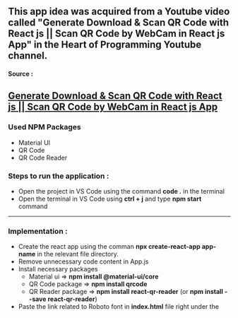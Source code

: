 ## This app idea was acquired from a Youtube video called "Generate Download & Scan QR Code with React js || Scan QR Code by WebCam in React js App" in the Heart of Programming Youtube channel.

#### Source : 
[Generate Download & Scan QR Code with React js || Scan QR Code by WebCam in React js App](https://www.youtube.com/watch?v=7Ntot5ClGIY)
---

### Used NPM Packages
* Material UI
* QR Code
* QR Code Reader

### Steps to run the application :
* Open the project in VS Code using the command **code .** in the terminal 
* Open the terminal in VS Code using **ctrl + j** and type **npm start** command 
---

### Implementation :
* Create the react app using the comman **npx create-react-app app-name** in the relevant file directory.
* Remove unnecessary code content in App.js
* Install necessary packages
    * Material ui ⇒ **npm install @material-ui/core**
    * QR Code package ⇒ **npm install qrcode**
    * QR Reader package ⇒ **npm install react-qr-reader** (or **npm install - -save react-qr-reader**)
* Paste the link related to Roboto font in **index.html** file right under the **<title>** tag
* Code **App.js** file
    * Import **Card**, **Container**, **CardContent**, **makeStyles**, **Grid**, **TextField**, **Button** from material ui core, **QR Code package**, **QR code reader package**
      to the App.js
    * Import **useState**, **useRef** hooks from react
    * Container is the component used to consist all the items in the application, Inside the Container, Card component is there to create a card and inside that component
      include CardContent.
    * Inside the CardContent component include 3 Grid items inside a Grid container to enable the user to implement the following 3 functionalities.
         * Generate a QR Code relevant to the source which is taken from the content entered in the text field
         * Scan a QR Code in the device and decode it and display the source to the user
         * Scan a QR Code using the web cam and display its source to the user
    * Code **Generate QR Code** (Package QR Code is used)
         * Create a text field and a button using TextField and Button in material ui respectively
            * Text field ⇒ Used to get the QR code source from the user
            * Button ⇒ Used to generate the QR code relevant to the input
         * Implement the onClick functionality of the button by creating the function **generateQrCode()** (Inside this function a QR Code is generated as a URL)
         * Implement the onChange functionality of the text field by creating a state to determine the state of the text field input value
         * Create another state to determine the state of the generated QR code URL and using the set function corresponding to that state set the input QR code source text URL 
           as a URL inside the generateQrCode()
         * Conditionally display the QR Code image by checking the text value of the text field (Add **download** property to download the QR code image)
    * Code **Scan QR Code** (Package QR Reader is used)
         * Create a button using Button in material ui
         * Add QrReader component with the following properties
            * ref, delay, style, onError(), onScan(), legacy mode
         * Create the functions relevannt to onError() and onScan()
         * Create a state to include the scanned result and use its set method to set the QR code value inside the functionality relevant to onScan()
         * Display the scan result inside the relevant Grid
         * Create a function to handle the onClick() of the button (openImageDialog() is used to get the QR Code needs to be scanned from the device)
    * Code **Scan QR Code using the web cam**
         * Add QrReader component with the following properties
            * delay, style, onError(), onScan()
         * Create the functions relevannt to onError() and onScan()
         * Create a state to include the scanned result and use its set method to set the QR code value inside the functionality relevant to onScan()
   
   
   
   
